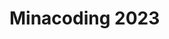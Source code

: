 # Minacoding 2023

<!-- @todo Automate this and include things like tags etc -->
<div class="row">
  <div class="col-6">
    <Layer title="Minacoding 7" :layers="['@minacoding-07/sketch']" help="@minacoding-07" />
  </div>
  <div class="col-6">
    <Layer title="Minacoding 9" :layers="['@minacoding-09/bg', '@minacoding-09/towers', '@helpers/texturizer01']" help="@minacoding-09" />
  </div>
  <div class="col-6">
    <Layer title="Minacoding 10" :layers="['@minacoding-10/bg', '@minacoding-10/sky', '@minacoding-10/mountains', '@minacoding-10/window']" help="@minacoding-10" height=500 />
  </div>
  <div class="col-6">
    <Layer height=220 title="Minacoding 14" :layers="['@minacoding-14/audience', '@minacoding-14/stage-bg', '@minacoding-14/fighters', '@minacoding-14/stage-fg']" help="@minacoding-14" />
    <Layer height=220 title="Minacoding 16" :layers="['@minacoding-16/bg', '@minacoding-16/starfield', '@minacoding-16/sketch']" help="@minacoding-16" />
  </div>
  <div class="col-6">
    <Layer title="Minacoding 19" :layers="['@lib/BMWalker', '@minacoding-19/bg', '@minacoding-19/sketch']" help="@minacoding-19" />
  </div>
  <div class="col-6">
    <Layer title="Minacoding 27" :layers="['@minacoding-27/sketch', '@minacoding-27/checkerboard']" help="@minacoding-27" />
  </div>
</div>
